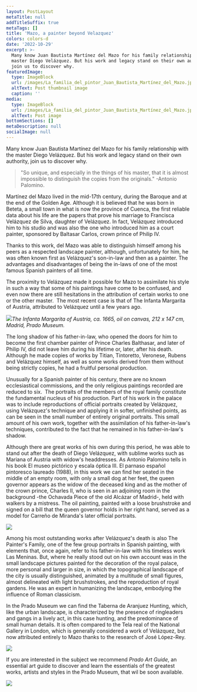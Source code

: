 ```yaml
---
layout: PostLayout
metaTitle: null
addTitleSuffix: true
metaTags: []
title: 'Mazo, a painter beyond Velazquez'
colors: colors-d
date: '2022-10-29'
excerpt: >-
  Many know Juan Bautista Martínez del Mazo for his family relationship with the
  master Diego Velázquez. But his work and legacy stand on their own authority,
  join us to discover why.
featuredImage:
  type: ImageBlock
  url: /images/La_familia_del_pintor_Juan_Bautista_Martínez_del_Mazo.jpg
  altText: Post thumbnail image
  caption: ''
media:
  type: ImageBlock
  url: /images/La_familia_del_pintor_Juan_Bautista_Martínez_del_Mazo.jpg
  altText: Post image
bottomSections: []
metaDescription: null
socialImage: null
---
```

Many know Juan Bautista Martínez del Mazo for his family relationship with the master Diego Velázquez. But his work and legacy stand on their own authority, join us to discover why.

> "So unique, and especially in the things of his master, that it is almost impossible to distinguish the copies from the originals." -Antonio Palomino.



Martínez del Mazo lived in the mid-17th century, during the Baroque and at the end of the Golden Age. Although it is believed that he was born in Beteta, a small town in what is now the province of Cuenca, the first reliable data about his life are the papers that prove his marriage to Francisca Velázquez de Silva, daughter of Velázquez. In fact, Velázquez introduced him to his studio and was also the one who introduced him as a court painter, sponsored by Baltasar Carlos, crown prince of Philip IV.


Thanks to this work, del Mazo was able to distinguish himself among his peers as a respected landscape painter, although, unfortunately for him, he was often known first as Velázquez's son-in-law and then as a painter. The advantages and disadvantages of being the in-laws of one of the most famous Spanish painters of all time.


The proximity to Velázquez made it possible for Mazo to assimilate his style in such a way that some of his paintings have come to be confused, and even now there are still hesitations in the attribution of certain works to one or the other master.  The most recent case is that of The Infanta Margarita of Austria, attributed to Velázquez until a few years ago.

![](https://dbe.rah.es/sites/default/files/styles/wide/public/imagenes/biografias/37980-Margarita-maria-teresa-de-austria.jpg)*The Infanta Margarita of Austria, ca. 1665, oil on canvas, 212 x 147 cm, Madrid, Prado Museum.*


The long shadow of his father-in-law, who opened the doors for him to become the first chamber painter of Prince Charles Balthasar, and later of Philip IV, did not leave him during his lifetime or, later, after his death. Although he made copies of works by Titian, Tintoretto, Veronese, Rubens and Velázquez himself, as well as some works derived from them without being strictly copies, he had a fruitful personal production.


Unusually for a Spanish painter of his century, there are no known ecclesiastical commissions, and the only religious paintings recorded are reduced to six.  The portraits of the members of the royal family constitute the fundamental nucleus of his production. Part of his work in the palace was to include reproductions of official portraits created by Velázquez, using Velázquez's technique and applying it in softer, unfinished points, as can be seen in the small number of entirely original portraits. This small amount of his own work, together with the assimilation of his father-in-law's techniques, contributed to the fact that he remained in his father-in-law's shadow.


Although there are great works of his own during this period, he was able to stand out after the death of Diego Velázquez, with sublime works such as Mariana of Austria with widow's headdresses. As Antonio Palomino tells in his book El museo pictórico y escala óptica III. El parnaso español pintoresco laureado (1988), in this work we can find her seated in the middle of an empty room, with only a small dog at her feet, the queen governor appears as the widow of the deceased king and as the mother of the crown prince, Charles II, who is seen in an adjoining room in the background -the Ochavada Piece of the old Alcázar of Madrid-, held with walkers by a mistress. The oil painting, painted with a loose brushstroke and signed on a bill that the queen governor holds in her right hand, served as a model for Carreño de Miranda's later official portraits.

![](https://2.bp.blogspot.com/-IJ0cMARDWW0/VTZem-2NrHI/AAAAAAAACqQ/87StoByVCCs/s1600/cii.png)

Among his most outstanding works after Velázquez's death is also The Painter's Family, one of the few group portraits in Spanish painting, with elements that, once again, refer to his father-in-law with his timeless work Las Meninas.
But, where he really stood out on his own account was in the small landscape pictures painted for the decoration of the royal palace, more personal and larger in size, in which the topographical landscape of the city is usually distinguished, animated by a multitude of small figures, almost delineated with light brushstrokes, and the reproduction of royal gardens. He was an expert in humanizing the landscape, embodying the influence of Roman classicism.


In the Prado Museum we can find the Taberna de Aranjuez Hunting, which, like the urban landscape, is characterized by the presence of ringleaders and gangs in a lively act, in this case hunting, and the predominance of small human details. It is often compared to the Tela real of the National Gallery in London, which is generally considered a work of Velázquez, but now attributed entirely to Mazo thanks to the research of José López-Rey.

![](https://upload.wikimedia.org/wikipedia/commons/c/c1/Velazquez-TelaReal.jpg)

If you are interested in the subject we recommend *Prado Art Guide*, an essential art guide to discover and learn the essentials of the greatest works, artists and styles in the Prado Museum, that wil be soon available.

![](/images/1659105482.png)
